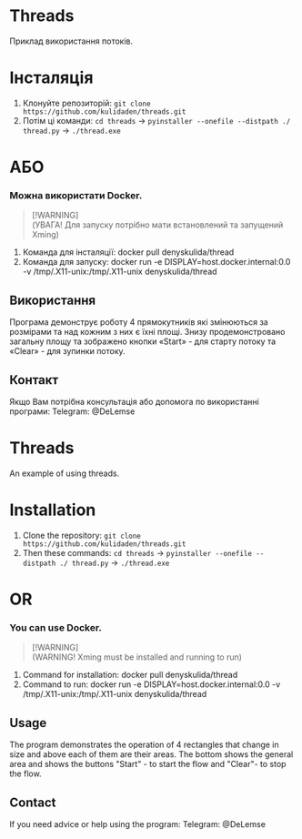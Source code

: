 # Threads
Приклад використання потоків.

# Інсталяція
1. Клонуйте репозиторій: `git clone https://github.com/kulidaden/threads.git`
2. Потім ці команди: `cd threads` -> `pyinstaller --onefile --distpath ./ thread.py` -> `./thread.exe`

# АБО 
### Можна використати Docker. 
> [!WARNING]\
>(УВАГА! Для запуску потрібно мати встановлений та запущений Xming)
1. Команда для інсталяції: docker pull denyskulida/thread
2. Команда для запуску: docker run -e DISPLAY=host.docker.internal:0.0 -v /tmp/.X11-unix:/tmp/.X11-unix denyskulida/thread

   
## Використання
Програма демонструє роботу 4 прямокутників які змінюються за розмірами та над кожним з них є їхні площі. Знизу продемонстровано загальну площу та зображено кнопки «Start» - для старту потоку та «Clear» - для зупинки потоку.

## Контакт
Якщо Вам потрібна консультація або допомога по використанні програми: Telegram: @DeLemse

# Threads
 An example of using threads.

# Installation
1. Clone the repository: `git clone https://github.com/kulidaden/threads.git`
2. Then these commands: `cd threads` -> `pyinstaller --onefile --distpath ./ thread.py` -> `./thread.exe`

# OR 
### You can use Docker. 
> [!WARNING]\
>(WARNING! Xming must be installed and running to run)
1. Command for installation: docker pull denyskulida/thread
2. Command to run: docker run -e DISPLAY=host.docker.internal:0.0 -v /tmp/.X11-unix:/tmp/.X11-unix denyskulida/thread 
## Usage
The program demonstrates the operation of 4 rectangles that change in size and above each of them are their areas.  The bottom shows the general area and shows the buttons "Start" - to start the flow and "Clear"- to stop the flow.

## Contact
If you need advice or help using the program: Telegram: @DeLemse

